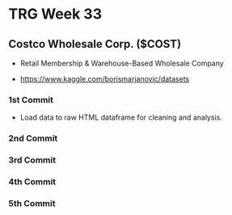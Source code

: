# TRG Week 33

## Costco Wholesale Corp. ($COST)

- Retail Membership & Warehouse-Based Wholesale Company

- https://www.kaggle.com/borismarjanovic/datasets

### 1st Commit

- Load data to raw HTML dataframe for cleaning and analysis.

### 2nd Commit

### 3rd Commit

### 4th Commit

### 5th Commit
